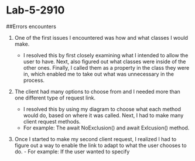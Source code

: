 # Lab-5-2910
##Errors encounters
1. One of the first issues I encountered was how and what classes I would make.
     - I resolved this by first closely examining what I intended to allow the user to have. Next, also figured out what classes were inside of the other ones. Finally, I called them as a property in the class they were in, which enabled me to take out what was unnecessary in the process.
   
2. The client had many options to choose from and I needed more than one different type of request link.
    - I resolved this by using my diagram to choose what each method would do, based on where it was called. Next, I had to make many client request methods.
    - For example: The await NoExclusion() and await Exlcusion() method.
      
3. Once I started to make my second client request, I realized I had to figure out a way to enable the link to adapt to what the user chooses to do.
         - For example: If the user wanted to specify 
